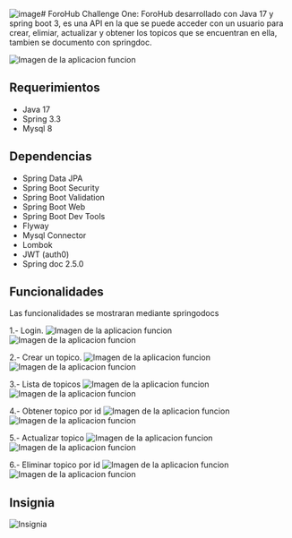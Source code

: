 ![image](https://github.com/user-attachments/assets/cfff4376-348a-4163-ae4d-a726d98a3132)# ForoHub
Challenge One: ForoHub desarrollado con Java 17 y spring boot 3, es una API en la que se puede acceder con un usuario para crear, elimiar, actualizar y obtener los topicos que se encuentran en ella, tambien se documento con springdoc.

<image src="/img/app.png" alt="Imagen de la aplicacion funcion">
  
## Requerimientos
* Java 17
* Spring 3.3
* Mysql 8

## Dependencias
* Spring Data JPA
* Spring Boot Security
* Spring Boot Validation
* Spring Boot Web
* Spring Boot Dev Tools
* Flyway
* Mysql Connector
* Lombok
* JWT (auth0)
* Spring doc 2.5.0

## Funcionalidades
Las funcionalidades se mostraran mediante springodocs

1.- Login.
<image src="/img/login1.png" alt="Imagen de la aplicacion funcion">
<image src="/img/login2.png" alt="Imagen de la aplicacion funcion">

2.- Crear un topico.
<image src="/img/create1.png" alt="Imagen de la aplicacion funcion">
<image src="/img/create2.png" alt="Imagen de la aplicacion funcion">

3.- Lista de topicos
<image src="/img/list1.png" alt="Imagen de la aplicacion funcion">
<image src="/img/list2.png" alt="Imagen de la aplicacion funcion">

4.- Obtener topico por id
<image src="/img/read1.png" alt="Imagen de la aplicacion funcion">
<image src="/img/read1.png" alt="Imagen de la aplicacion funcion">

5.- Actualizar topico
<image src="/img/update1.png" alt="Imagen de la aplicacion funcion">
<image src="/img/update2.png" alt="Imagen de la aplicacion funcion">

6.- Eliminar topico por id
<image src="/img/delete1.png" alt="Imagen de la aplicacion funcion">
<image src="/img/delete2.png" alt="Imagen de la aplicacion funcion">

## Insignia
<image src="/img/insignia.png" alt="Insignia">
